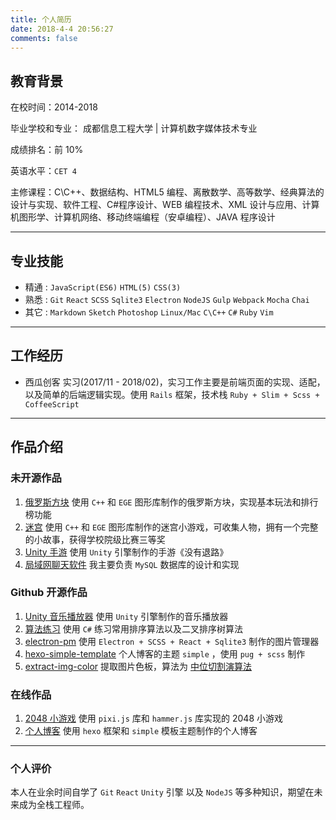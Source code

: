 ```yaml
---
title: 个人简历
date: 2018-4-4 20:56:27
comments: false
---
```


## 教育背景

在校时间：2014-2018

毕业学校和专业： 成都信息工程大学 | 计算机数字媒体技术专业

成绩排名：前 10%

英语水平：`CET 4`

主修课程：C\C++、数据结构、HTML5 编程、离散数学、高等数学、经典算法的设计与实现、软件工程、C#程序设计、WEB 编程技术、XML 设计与应用、计算机图形学、计算机网络、移动终端编程（安卓编程）、JAVA 程序设计

---

## 专业技能

- 精通 : `JavaScript(ES6)` `HTML(5)` `CSS(3)`
- 熟悉 : `Git` `React` `SCSS` `Sqlite3` `Electron` `NodeJS` `Gulp` `Webpack` `Mocha` `Chai`
- 其它 : `Markdown` `Sketch` `Photoshop` `Linux/Mac` `C\C++` `C#` `Ruby` `Vim`

---

## 工作经历

- 西瓜创客 实习(2017/11 - 2018/02)，实习工作主要是前端页面的实现、适配，以及简单的后端逻辑实现。使用 `Rails` 框架，技术栈 `Ruby + Slim + Scss + CoffeeScript`

---

## 作品介绍

### 未开源作品

1. [俄罗斯方块]() 使用 `C++` 和 `EGE` 图形库制作的俄罗斯方块，实现基本玩法和排行榜功能
1. [迷宫]() 使用 `C++` 和 `EGE` 图形库制作的迷宫小游戏，可收集人物，拥有一个完整的小故事，获得学校院级比赛三等奖
1. [Unity 手游]() 使用 `Unity` 引擎制作的手游《没有退路》
1. [局域网聊天软件]() 我主要负责 `MySQL` 数据库的设计和实现

### Github 开源作品

1. [Unity 音乐播放器](https://github.com/cwxyz007/MusicPlayer) 使用 `Unity` 引擎制作的音乐播放器
1. [算法练习](https://github.com/cwxyz007/Algorithm) 使用 `C#` 练习常用排序算法以及二叉排序树算法
1. [electron-pm](https://github.com/cwxyz007/electron-PM) 使用 `Electron + SCSS + React + Sqlite3` 制作的图片管理器
1. [hexo-simple-template](https://github.com/cwxyz007/hexo-simple-template) 个人博客的主题 `simple` ，使用 `pug + scss` 制作
1. [extract-img-color](https://github.com/cwxyz007/extract-img-color) 提取图片色板，算法为 [中位切割演算法](https://www.wikiwand.com/zh-hans/%E4%B8%AD%E4%BD%8D%E5%88%87%E5%89%B2%E6%BC%94%E7%AE%97%E6%B3%95)

### 在线作品

1. [2048 小游戏](https://cwxyz007.github.io/pixi2048/) 使用 `pixi.js` 库和 `hammer.js` 库实现的 2048 小游戏
1. [个人博客](https://cwxyz007.github.io/) 使用 `hexo` 框架和 `simple` 模板主题制作的个人博客

---

### 个人评价

本人在业余时间自学了 `Git` `React` `Unity` 引擎 以及 `NodeJS` 等多种知识，期望在未来成为全栈工程师。
